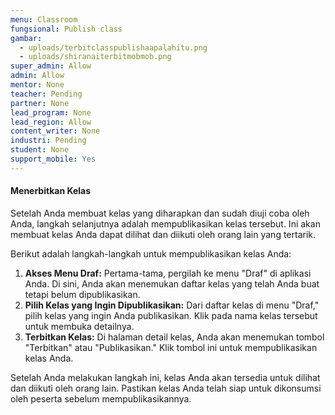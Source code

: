 ```yaml
---
menu: Classroom
fungsional: Publish class
gambar:
  - uploads/terbitclasspublishaapalahitu.png
  - uploads/shiranaiterbitmobmob.png
super_admin: Allow
admin: Allow
mentor: None
teacher: Pending
partner: None
lead_program: None
lead_region: Allow
content_writer: None
industri: Pending
student: None
support_mobile: Yes
---
```

#### Menerbitkan Kelas

Setelah Anda membuat kelas yang diharapkan dan sudah diuji coba oleh Anda, langkah selanjutnya adalah mempublikasikan kelas tersebut. Ini akan membuat kelas Anda dapat dilihat dan diikuti oleh orang lain yang tertarik.

Berikut adalah langkah-langkah untuk mempublikasikan kelas Anda:

1. **Akses Menu Draf:** Pertama-tama, pergilah ke menu "Draf" di aplikasi Anda. Di sini, Anda akan menemukan daftar kelas yang telah Anda buat tetapi belum dipublikasikan.
2. **Pilih Kelas yang Ingin Dipublikasikan:** Dari daftar kelas di menu "Draf," pilih kelas yang ingin Anda publikasikan. Klik pada nama kelas tersebut untuk membuka detailnya.
3. **Terbitkan Kelas:** Di halaman detail kelas, Anda akan menemukan tombol "Terbitkan" atau "Publikasikan." Klik tombol ini untuk mempublikasikan kelas Anda.

Setelah Anda melakukan langkah ini, kelas Anda akan tersedia untuk dilihat dan diikuti oleh orang lain. Pastikan kelas Anda telah siap untuk dikonsumsi oleh peserta sebelum mempublikasikannya.